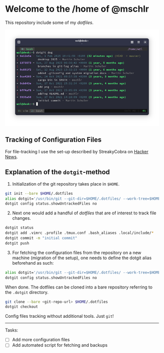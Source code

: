 # Welcome to the /home of @mschlr

This repository include some of my _dotfiles_.


![Terminal Screenshot](Public/Pictures/terminal.png)


## Tracking of Configuration Files

For file-tracking I use the set-up described by StreakyCobra on
[Hacker News](https://news.ycombinator.com/item?id=11071754).

## Explanation of the `dotgit`-method

1. Initialization of the git repository takes place in `$HOME`.

```bash
git init --bare $HOME/.dotfiles
alias dotgit='/usr/bin/git --git-dir=$HOME/.dotfiles/ --work-tree=$HOME'
dotgit config status.showUntrackedFiles no
```

2. Next one would add a handful of _dotfiles_ that are of interest to track
file changes.

```bash
dotgit status
dotgit add .vimrc .profile .tmux.conf .bash_aliases .local/include/*
dotgit commit -m "initial commit"
dotgit push
```

3. For fetching the configuration files from the repository on a new machine
(migration of the setup), one needs to define the dotgit alias beforehand as
such:

```bash
alias dotgit='/usr/bin/git --git-dir=$HOME/.dotfiles/ --work-tree=$HOME'
dotgit config status.showUntrackedFiles no
```

When done. The dotfiles can be cloned into a bare repository referring to the
`.dotgit` directory.

```bash
git clone --bare <git-repo-url> $HOME/.dotfiles
dotgit checkout
```

Config files tracking without additional tools. Just `git`!

---

Tasks:
- [ ] Add more configuration files
- [ ] Add automated script for fetching and backups

